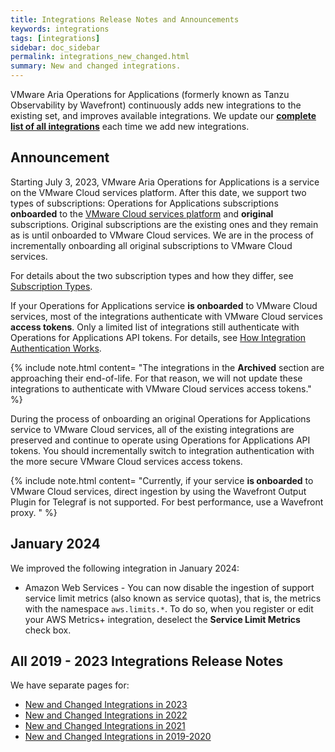 ```yaml
---
title: Integrations Release Notes and Announcements
keywords: integrations
tags: [integrations]
sidebar: doc_sidebar
permalink: integrations_new_changed.html
summary: New and changed integrations.
---
```

VMware Aria Operations for Applications (formerly known as Tanzu Observability by Wavefront) continuously adds new integrations to the existing set, and improves available integrations. We update our [**complete list of all integrations**](https://docs.wavefront.com/label_integrations%20list.html) each time we add new integrations.


## Announcement

Starting July 3, 2023, VMware Aria Operations for Applications is a service on the VMware Cloud services platform. After this date, we support two types of subscriptions: Operations for Applications subscriptions **onboarded** to the [VMware Cloud services platform](https://console.cloud.vmware.com/) and **original** subscriptions. Original subscriptions are the existing ones and they remain as is until onboarded to VMware Cloud services. We are in the process of incrementally onboarding all original subscriptions to VMware Cloud services.

For details about the two subscription types and how they differ, see [Subscription Types](subscriptions-differences.html).

If your Operations for Applications service **is onboarded** to VMware Cloud services, most of the integrations authenticate with VMware Cloud services **access tokens**. Only a limited list of integrations still authenticate with Operations for Applications API tokens. For details, see [How Integration Authentication Works](integrations_onboarded_subscriptions.html).

{% include note.html content= "The integrations in the **Archived** section are approaching their end-of-life. For that reason, we will not update these integrations to authenticate with VMware Cloud services access tokens." %}

During the process of onboarding an original Operations for Applications service to VMware Cloud services, all of the existing integrations are preserved and continue to operate using Operations for Applications API tokens. You should incrementally switch to integration authentication with the more secure VMware Cloud services access tokens. 

{% include note.html content= "Currently, if your service **is onboarded** to VMware Cloud services, direct ingestion by using the Wavefront Output Plugin for Telegraf is not supported. For best performance, use a Wavefront proxy. " %}

## January 2024

We improved the following integration in January 2024:

* Amazon Web Services - You can now disable the ingestion of support service limit metrics (also known as service quotas), that is, the metrics with the namespace `aws.limits.*`. To do so, when you register or edit your AWS Metrics+ integration, deselect the **Service Limit Metrics** check box.


## All 2019 - 2023 Integrations Release Notes

We have separate pages for:

* [New and Changed Integrations in 2023](integrations_new_changed_2023.html)
* [New and Changed Integrations in 2022](integrations_new_changed_2022.html)
* [New and Changed Integrations in 2021](integrations_new_changed_2021.html)
* [New and Changed Integrations in 2019-2020](integrations_new_changed_2020.html)

